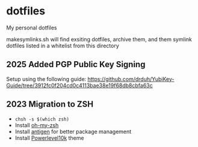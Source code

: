 # dotfiles
My personal dotfiles

makesymlinks.sh will find exsiting dotfiles, archive them, and them symlink dotfiles listed in a whitelist from this directory

## 2025 Added PGP Public Key Signing

Setup using the following guide:
https://github.com/drduh/YubiKey-Guide/tree/3912fc0f204cd0c4113bae38e19f68db8cbfa63c

## 2023 Migration to ZSH

- `chsh -s $(which zsh)`
- Install [oh-my-zsh](https://ohmyz.sh/)
- Install [antigen](https://github.com/zsh-users/antigen) for better package management
- Install [Powerlevel10k](https://github.com/romkatv/powerlevel10k) theme
